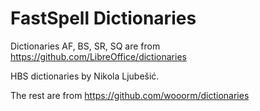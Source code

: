 # FastSpell Dictionaries
Dictionaries AF, BS, SR, SQ are from https://github.com/LibreOffice/dictionaries

HBS dictionaries by Nikola Ljubešić.

The rest are from https://github.com/wooorm/dictionaries
